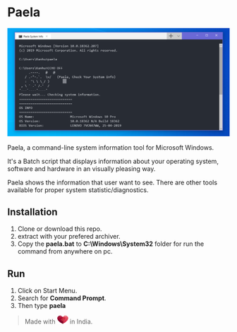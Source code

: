 
# Paela

![Image of Paela](paelaIMG.PNG)

Paela, a command-line system information tool for Microsoft Windows.

It's a Batch script that displays information about your operating system, software and hardware in an visually pleasing way. 

Paela shows the information that user want to see. There are other tools available for proper system statistic/diagnostics.

## Installation

  1. Clone or download this repo.
  2. extract with your prefered archiver.
  3. Copy the **paela.bat** to **C:\Windows\System32** folder for run the command from anywhere on pc.

## Run
   1. Click on Start Menu.
   2. Search for **Command Prompt**.
   3. Then type **paela**

> Made with ![](love_PNG89.PNG) in India.
